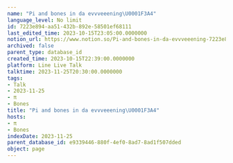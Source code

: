 ```yaml
---
name: "Pi and bones in da evvveeening\U0001F3A4"
language_level: No limit
id: 7223e894-aa51-432b-892e-58501ef68111
last_edited_time: 2023-10-15T23:05:00.0000000
notion_url: https://www.notion.so/Pi-and-bones-in-da-evvveeening-7223e894aa51432b892e58501ef68111
archived: false
parent_type: database_id
created_time: 2023-10-15T22:39:00.0000000
platform: Line Live Talk
talktime: 2023-11-25T20:30:00.0000000
tags:
- Talk
- 2023-11-25
- π
- Bones
title: "Pi and bones in da evvveeening\U0001F3A4"
hosts:
- π
- Bones
indexDate: 2023-11-25
parent_database_id: e9339446-880f-4ef0-8ad7-8ad1f507dded
object: page
---
```



   
   
   
   

   
























